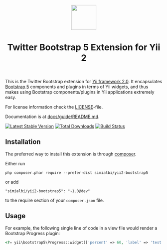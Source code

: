 <p align="center">
    <a href="http://getbootstrap.com/" target="_blank" rel="external">
        <img src="https://getbootstrap.com/docs/5.0/assets/brand/bootstrap-logo.svg" height="80px">
    </a>
    <h1 align="center">Twitter Bootstrap 5 Extension for Yii 2</h1>
    <br>
</p>

This is the Twitter Bootstrap extension for [Yii framework 2.0](http://www.yiiframework.com). It encapsulates [Bootstrap 5](http://getbootstrap.com/) components
and plugins in terms of Yii widgets, and thus makes using Bootstrap components/plugins
in Yii applications extremely easy.

For license information check the [LICENSE](LICENSE.md)-file.

Documentation is at [docs/guide/README.md](docs/guide/README.md).

[![Latest Stable Version](https://poser.pugx.org/simialbi/yii2-bootstrap5/v/stable.png)](https://packagist.org/packages/simialbi/yii2-bootstrap5)
[![Total Downloads](https://poser.pugx.org/simialbi/yii2-bootstrap5/downloads.png)](https://packagist.org/packages/simialbi/yii2-bootstrap5)
[![Build Status](https://github.com/simialbi/yii2-bootstrap5/workflows/build/badge.svg)](https://github.com/simialbi/yii2-bootstrap5/actions)


Installation
------------

The preferred way to install this extension is through [composer](http://getcomposer.org/download/).

Either run

```
php composer.phar require --prefer-dist simialbi/yii2-bootstrap5
```

or add

```
"simialbi/yii2-bootstrap5": "~1.0@dev"
```

to the require section of your `composer.json` file.

Usage
----

For example, the following
single line of code in a view file would render a Bootstrap Progress plugin:

```php
<?= yii\bootstrap5\Progress::widget(['percent' => 60, 'label' => 'test']) ?>
```
